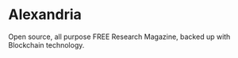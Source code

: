 # Alexandria
Open source, all purpose FREE Research Magazine, backed up with Blockchain technology.
